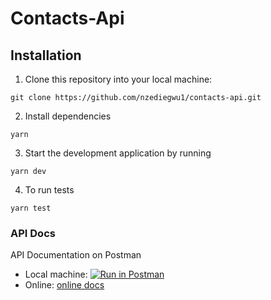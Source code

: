 # Contacts-Api

## Installation
1. Clone this repository into your local machine:
```
git clone https://github.com/nzediegwu1/contacts-api.git
```
2. Install dependencies
```
yarn
```
3. Start the development application by running
```
yarn dev
```
4. To run tests
```
yarn test
```

### API Docs
API Documentation on Postman
- Local machine: [![Run in Postman](https://run.pstmn.io/button.svg)](https://app.getpostman.com/run-collection/7651a3da476f29b3a4b0)
- Online: [online docs](https://documenter.getpostman.com/view/4912237/SVSLr9AF?version=latest)
